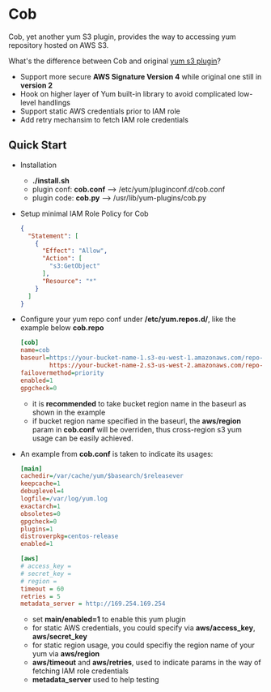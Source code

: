 # Cob

Cob, yet another yum S3 plugin, provides the way to accessing yum repository hosted on AWS S3. 

What's the difference between Cob and original [yum s3 plugin](https://github.com/henrysher/yum-s3-iam)?

* Support more secure **AWS Signature Version 4** while original one still in __version 2__
* Hook on higher layer of Yum built-in library to avoid complicated low-level handlings
* Support static AWS credentials prior to IAM role
* Add retry mechansim to fetch IAM role credentials

## Quick Start

* Installation

  * **./install.sh**
   * plugin conf: **cob.conf** --> /etc/yum/pluginconf.d/cob.conf
   * plugin code: **cob.py**   --> /usr/lib/yum-plugins/cob.py

* Setup minimal IAM Role Policy for Cob

  ```json
  {
    "Statement": [
      {
        "Effect": "Allow",
        "Action": [
          "s3:GetObject"
        ],
        "Resource": "*"
      }
    ]
  }
  ```
* Configure your yum repo conf under **/etc/yum.repos.d/**, like the example below **cob.repo**

  ```ini
  [cob]
  name=cob
  baseurl=https://your-bucket-name-1.s3-eu-west-1.amazonaws.com/repo-name/arch/
          https://your-bucket-name-2.s3-us-west-2.amazonaws.com/repo-name/arch/
  failovermethod=priority
  enabled=1
  gpgcheck=0
  ```
  * it is **recommended** to take bucket region name in the baseurl as shown in the example
  * if bucket region name specified in the baseurl, the **aws/region** param in **cob.conf** will be overriden,
    thus cross-region s3 yum usage can be easily achieved.


* An example from **cob.conf** is taken to indicate its usages:

  ```ini
  [main]
  cachedir=/var/cache/yum/$basearch/$releasever
  keepcache=1
  debuglevel=4
  logfile=/var/log/yum.log
  exactarch=1
  obsoletes=0
  gpgcheck=0
  plugins=1
  distroverpkg=centos-release
  enabled=1

  [aws]
  # access_key = 
  # secret_key =
  # region =
  timeout = 60
  retries = 5
  metadata_server = http://169.254.169.254
  ```
  * set **main/enabled=1** to enable this yum plugin
  * for static AWS credentials, you could specify via **aws/access_key**, **aws/secret_key**
  * for static region usage, you could specifiy the region name of your yum via **aws/region**
  * **aws/timeout** and **aws/retries**, used to indicate params in the way of fetching IAM role credentials
  * **metadata_server** used to help testing
